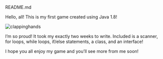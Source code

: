 README.md

Hello, all! This is my first game created using Java 1.8! 

![clappinghands](https://i.pinimg.com/originals/2a/e9/40/2ae940053b97424fc033a426341822e7.gif)

I’m so proud! It took my exactly two weeks to write. Included is a scanner, for loops, while loops, if/else statements, a class, and an interface! 

I hope you all enjoy my game and you’ll see more from me soon! 

